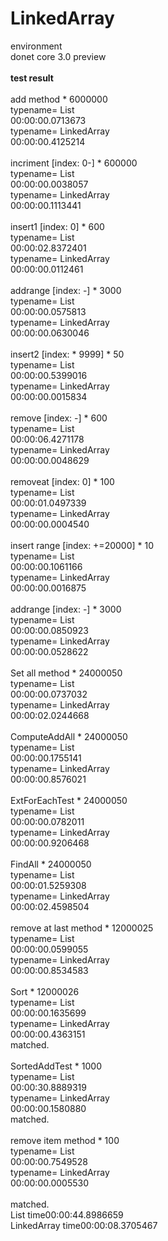 # LinkedArray

environment<br>
donet core 3.0 preview<br>
<br>
<b>test result</b><br>
<br>
add method * 6000000<br>
typename= List<long><br>
00:00:00.0713673<br>
typename= LinkedArray<long><br>
00:00:00.4125214<br>
<br>
incriment [index: 0-] * 600000<br>
typename= List<long><br>
00:00:00.0038057<br>
typename= LinkedArray<long><br>
00:00:00.1113441<br>
<br>
insert1 [index: 0] * 600<br>
typename= List<long><br>
00:00:02.8372401<br>
typename= LinkedArray<long><br>
00:00:00.0112461<br>
<br>
addrange [index: -] * 3000<br>
typename= List<long><br>
00:00:00.0575813<br>
typename= LinkedArray<long><br>
00:00:00.0630046<br>
<br>
insert2 [index: * 9999] * 50<br>
typename= List<long><br>
00:00:00.5399016<br>
typename= LinkedArray<long><br>
00:00:00.0015834<br>
<br>
remove [index: -] * 600<br>
typename= List<long><br>
00:00:06.4271178<br>
typename= LinkedArray<long><br>
00:00:00.0048629<br>
<br>
removeat [index: 0] * 100<br>
typename= List<long><br>
00:00:01.0497339<br>
typename= LinkedArray<long><br>
00:00:00.0004540<br>
<br>
insert range [index: +=20000] * 10<br>
typename= List<long><br>
00:00:00.1061166<br>
typename= LinkedArray<long><br>
00:00:00.0016875<br>
<br>
addrange [index: -] * 3000<br>
typename= List<long><br>
00:00:00.0850923<br>
typename= LinkedArray<long><br>
00:00:00.0528622<br>
<br>
Set all method * 24000050<br>
typename= List<long><br>
00:00:00.0737032<br>
typename= LinkedArray<long><br>
00:00:02.0244668<br>
<br>
ComputeAddAll * 24000050<br>
typename= List<long><br>
00:00:00.1755141<br>
typename= LinkedArray<long><br>
00:00:00.8576021<br>
<br>
ExtForEachTest  * 24000050<br>
typename= List<long><br>
00:00:00.0782011<br>
typename= LinkedArray<long><br>
00:00:00.9206468<br>
<br>
FindAll  * 24000050<br>
typename= List<long><br>
00:00:01.5259308<br>
typename= LinkedArray<long><br>
00:00:02.4598504<br>
<br>
remove at last method * 12000025<br>
typename= List<long><br>
00:00:00.0599055<br>
typename= LinkedArray<long><br>
00:00:00.8534583<br>
<br>
Sort  * 12000026<br>
typename= List<long><br>
00:00:00.1635699<br>
typename= LinkedArray<long><br>
00:00:00.4363151<br>
matched.<br>
<br>
SortedAddTest  * 1000<br>
typename= List<long><br>
00:00:30.8889319<br>
typename= LinkedArray<long><br>
00:00:00.1580880<br>
matched.<br>
<br>
remove item method * 100<br>
typename= List<long><br>
00:00:00.7549528<br>
typename= LinkedArray<long><br>
00:00:00.0005530<br>
<br>
matched.<br>
List time00:00:44.8986659<br>
LinkedArray time00:00:08.3705467

